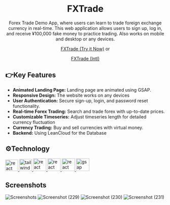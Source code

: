 <div align="center">
  <h1>FXTrade</h1>
  <p>Forex Trade Demo App, where users can learn to trade foreign exchange currency in real-time. This web application allows users to sign up, log in, and receive ¥100,000  fake money to practice trading. Also works on mobile and desktop or any devices.</p>
  <span></span> <a href="http://120.26.45.50/forex/" target="_blank" rel="noreferrer"><p>FXTrade (Try it Now)</a>
  <span>or</span>
  <span></span> <a href="https://fx-trade-gamma.vercel.app/forex/" target="_blank" rel="noreferrer"><p>FXTrade (Intl)</p></a>
</div>

## 👉Key Features
<ul>
  <li><strong>Animated Landing Page:</strong> Landing page are animated using GSAP.</li>
  <li><strong>Responsive Design:</strong> The website works on any devices</li>
  <li><strong>User Authentication:</strong> Secure sign-up, login, and password reset functionality.</li>
  <li><strong>Real-time Forex Trading:</strong> Search and trade forex with up-to-date prices.</li>
  <li><strong>Customizable Timeseries:</strong> Adjust timeseries length for detailed currency fluctuation</li>
  <li><strong>Currency Trading:</strong> Buy and sell currencies with virtual money.</li>
  <li><strong>Backend:</strong> Using LeanCloud for the Database</li>
</ul>

## ⚙️Technology
<a href="https://reactjs.org/" target="_blank" rel="noreferrer"> <img src="https://github.com/FrederickAurelio/Bookling/assets/121996224/5a77ab5f-bf0e-463e-a752-ea9031912c39" alt="react" width="40" height="36"/> </a> <a href="https://tailwindcss.com/" target="_blank" rel="noreferrer"> <img src="https://www.vectorlogo.zone/logos/tailwindcss/tailwindcss-icon.svg" alt="tailwind" width="40" height="38"/> </a><a href="https://tanstack.com/query/v3" target="_blank" rel="noreferrer"> <img src="https://github.com/webmin/webmin/assets/121996224/b8260626-f426-4e90-b94b-feaa600b709c" alt="react query" width="41" height="40"/> </a><a href="https://reactrouter.com/en/main" target="_blank" rel="noreferrer"> <img src="https://github.com/webmin/webmin/assets/121996224/c3162044-e38f-4cc9-a058-6d2261117bc0" alt="react router" width="41" height="40"/> </a></a><a href="https://www.react-hook-form.com/" target="_blank" rel="noreferrer"> <img src="https://github.com/webmin/webmin/assets/121996224/3a5114ee-882b-4f19-a690-9f2b53137af4" alt="react hook form" width="41" height="40"/> </a><a href="https://gsap.com/" target="_blank" rel="noreferrer"> <img src="https://github.com/user-attachments/assets/cafa2bb1-650c-4de0-9161-81614b9b508f" alt="gsap" width="42" height="40"/> </a>

## Screenshots
![Screenshots](https://github.com/user-attachments/assets/5bb93a45-b252-4d1b-b675-02df2a0ab397)
![Screenshot (229)](https://github.com/user-attachments/assets/24c17315-122c-4d3e-886b-2d78254e725a)
![Screenshot (230)](https://github.com/user-attachments/assets/0edfbce6-4278-4d5d-85d6-6898ef3cf09b)
![Screenshot (231)](https://github.com/user-attachments/assets/17276f47-2e3a-4986-b69c-55793d1e2a74)
